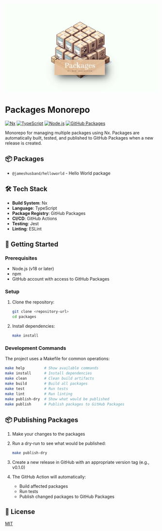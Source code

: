 <br />
<div align="center">
  <img src=".github/readme.webp" />
</div>

# Packages Monorepo

[![Nx](https://img.shields.io/badge/Nx-143055?style=for-the-badge&logo=nx&logoColor=white)](https://nx.dev)
[![TypeScript](https://img.shields.io/badge/TypeScript-3178C6?style=for-the-badge&logo=typescript&logoColor=white)](https://www.typescriptlang.org/)
[![Node.js](https://img.shields.io/badge/Node.js-339933?style=for-the-badge&logo=node.js&logoColor=white)](https://nodejs.org)
[![GitHub Packages](https://img.shields.io/badge/GitHub%20Packages-181717?style=for-the-badge&logo=github&logoColor=white)](https://github.com/features/packages)

Monorepo for managing multiple packages using Nx. Packages are automatically built, tested, and published to GitHub Packages when a new release is created.

## 📦 Packages

- `@jameshusband/helloworld` - Hello World package


## 🛠️ Tech Stack

- **Build System**: Nx
- **Language**: TypeScript
- **Package Registry**: GitHub Packages
- **CI/CD**: GitHub Actions
- **Testing**: Jest
- **Linting**: ESLint

## 🚀 Getting Started

### Prerequisites

- Node.js (v18 or later)
- npm
- GitHub account with access to GitHub Packages

### Setup

1. Clone the repository:
   ```bash
   git clone <repository-url>
   cd packages
   ```

2. Install dependencies:
   ```bash
   make install
   ```

### Development Commands

The project uses a Makefile for common operations:

```bash
make help         # Show available commands
make install      # Install dependencies
make clean        # Clean build artifacts
make build        # Build all packages
make test         # Run tests
make lint         # Run linting
make publish-dry  # Show what would be published
make publish      # Publish packages to GitHub Packages
```

## 📦 Publishing Packages

1. Make your changes to the packages

2. Run a dry-run to see what would be published:
   ```bash
   make publish-dry
   ```

3. Create a new release in GitHub with an appropriate version tag (e.g., v0.1.0)

4. The GitHub Action will automatically:
   - Build affected packages
   - Run tests
   - Publish changed packages to GitHub Packages

## 📝 License

[MIT](LICENSE)
